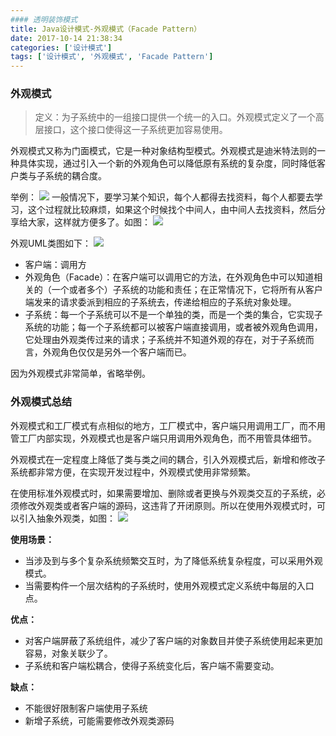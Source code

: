 ```yaml
---
#### 透明装饰模式
title: Java设计模式-外观模式（Facade Pattern）
date: 2017-10-14 21:38:34
categories: ['设计模式']
tags: ['设计模式', '外观模式', 'Facade Pattern']
---
```


### 外观模式
> 定义：为子系统中的一组接口提供一个统一的入口。外观模式定义了一个高层接口，这个接口使得这一子系统更加容易使用。

外观模式又称为门面模式，它是一种对象结构型模式。外观模式是迪米特法则的一种具体实现，通过引入一个新的外观角色可以降低原有系统的复杂度，同时降低客户类与子系统的耦合度。

举例：
![](http://otxnth5wx.bkt.clouddn.com/20171014屏幕快照2017-10-14下午9.57.52.png)
一般情况下，要学习某个知识，每个人都得去找资料，每个人都要去学习，这个过程就比较麻烦，如果这个时候找个中间人，由中间人去找资料，然后分享给大家，这样就方便多了。如图：
![](http://otxnth5wx.bkt.clouddn.com/20171014屏幕快照2017-10-14下午9.56.45.png)

外观UML类图如下：
![](http://otxnth5wx.bkt.clouddn.com/20171014屏幕快照2017-10-14下午10.02.23.png)

* 客户端：调用方
* 外观角色（Facade）：在客户端可以调用它的方法，在外观角色中可以知道相关的（一个或者多个）子系统的功能和责任；在正常情况下，它将所有从客户端发来的请求委派到相应的子系统去，传递给相应的子系统对象处理。
* 子系统：每一个子系统可以不是一个单独的类，而是一个类的集合，它实现子系统的功能；每一个子系统都可以被客户端直接调用，或者被外观角色调用，它处理由外观类传过来的请求；子系统并不知道外观的存在，对于子系统而言，外观角色仅仅是另外一个客户端而已。

因为外观模式非常简单，省略举例。

### 外观模式总结
外观模式和工厂模式有点相似的地方，工厂模式中，客户端只用调用工厂，而不用管工厂内部实现，外观模式也是客户端只用调用外观角色，而不用管具体细节。

外观模式在一定程度上降低了类与类之间的耦合，引入外观模式后，新增和修改子系统都非常方便，在实现开发过程中，外观模式使用非常频繁。

在使用标准外观模式时，如果需要增加、删除或者更换与外观类交互的子系统，必须修改外观类或者客户端的源码，这违背了开闭原则。所以在使用外观模式时，可以引入抽象外观类，如图：
![](http://otxnth5wx.bkt.clouddn.com/20171014屏幕快照2017-10-14下午10.14.09.png)

**使用场景：**
* 当涉及到与多个复杂系统频繁交互时，为了降低系统复杂程度，可以采用外观模式。
* 当需要构件一个层次结构的子系统时，使用外观模式定义系统中每层的入口点。

**优点：**
* 对客户端屏蔽了系统组件，减少了客户端的对象数目并使子系统使用起来更加容易，对象关联少了。
* 子系统和客户端松耦合，使得子系统变化后，客户端不需要变动。

**缺点：**
* 不能很好限制客户端使用子系统
* 新增子系统，可能需要修改外观类源码
